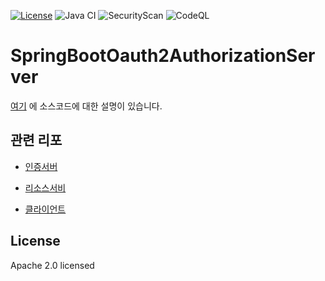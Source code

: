 [![License](https://img.shields.io/badge/License-Apache%20License%202.0-brightgreen.svg)][1]
![Java CI](https://github.com/andifalk/authorizationserver/workflows/Java%20CI/badge.svg)
![SecurityScan](https://github.com/andifalk/authorizationserver/workflows/SecurityScan/badge.svg?branch=master)
![CodeQL](https://github.com/andifalk/authorizationserver/workflows/CodeQL/badge.svg?branch=master)

# SpringBootOauth2AuthorizationServer

[여기](https://www.skyer9.pe.kr/wordpress/?p=2294) 에 소스코드에 대한 설명이 있습니다.

## 관련 리포

- [인증서버](https://github.com/skyer9/SpringBootOauth2AuthorizationServer)

- [리소스서비](https://github.com/skyer9/OAuth2ResourceServer)

- [클라이언트](https://github.com/skyer9/OAuth2ClientApplication)

## License

Apache 2.0 licensed

[1]:http://www.apache.org/licenses/LICENSE-2.0.txt
